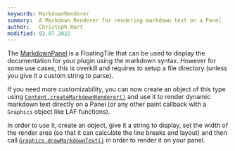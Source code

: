 ```yaml
---
keywords: MarkdownRenderer
summary:  A Markdown Renderer for rendering markdown text on a Panel
author:   Christoph Hart
modified: 02.07.2022
---
```

  
The [MarkdownPanel](/ui-components/floating-tiles/plugin/markdownpanel) is a FloatingTile that can be used to display the documentation for your plugin using the markdown syntax. However for some use cases, this is overkill and requires to setup a file directory (unless you give it a custom string to parse).

If you need more customizability, you can now create an object of this type using [`Content.createMarkdownRenderer()`](/scripting/scripting-api/content#createmarkdownrenderer) and use it to render dynamic markdown text directly on a Panel (or any other paint callback with a `Graphics` object like LAF functions).

In order to use it, create an object, give it a string to display, set the width of the render area (so that it can calculate the line breaks and layout) and then call [`Graphics.drawMarkdownText()`](/scripting/scripting-api/graphics#drawmarkdowntext) in order to render it on your panel.


